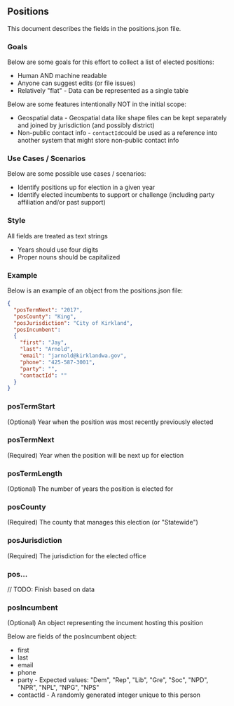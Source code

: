 ## Positions
This document describes the fields in the positions.json file.

### Goals
Below are some goals for this effort to collect a list of elected positions:
* Human AND machine readable
* Anyone can suggest edits (or file issues)
* Relatively "flat" - Data can be represented as a single table

Below are some features intentionally NOT in the initial scope:
* Geospatial data - Geospatial data like shape files can be kept separately and joined by jurisdiction (and possibly district)
* Non-public contact info - `contactId`could be used as a reference into another system that might store non-public contact info

### Use Cases / Scenarios
Below are some possible use cases / scenarios:
* Identify positions up for election in a given year
* Identify elected incumbents to support or challenge (including party affiliation and/or past support)

### Style
All fields are treated as text strings
* Years should use four digits
* Proper nouns should be capitalized

### Example
Below is an example of an object from the positions.json file:
``` JSON
{
  "posTermNext": "2017",
  "posCounty": "King",
  "posJurisdiction": "City of Kirkland",
  "posIncumbent": 
  {
    "first": "Jay",
    "last": "Arnold",
    "email": "jarnold@kirklandwa.gov",
    "phone": "425-587-3001",
    "party": "",
    "contactId": ""
  }
}
```

### posTermStart
(Optional) Year when the position was most recently previously elected

### posTermNext
(Required) Year when the position will be next up for election

### posTermLength
(Optional) The number of years the position is elected for

### posCounty
(Required) The county that manages this election (or "Statewide")

### posJurisdiction
(Required) The jurisdiction for the elected office

### pos...
// TODO: Finish based on data

### posIncumbent
(Optional) An object representing the incument hosting this position

Below are fields of the posIncumbent object:
* first
* last
* email
* phone
* party - Expected values: "Dem", "Rep", "Lib", "Gre", "Soc", "NPD", "NPR", "NPL", "NPG", "NPS"
* contactId - A randomly generated integer unique to this person

